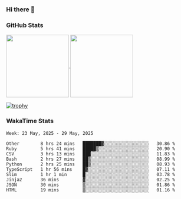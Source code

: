 ### Hi there 👋

### GitHub Stats

<a href="https://github.com/anuraghazra/github-readme-stats">
  <img align="center" height="170px" src="https://github-readme-stats.vercel.app/api/top-langs/?username=tksfjt1024&layout=compact&count_private=true&show_icons=true&show_icons=true&theme=graywhite" />
</a>
<a href="https://github.com/anuraghazra/github-readme-stats">
  <img align="center" height="170px" src="https://github-readme-stats.vercel.app/api?username=tksfjt1024&count_private=true&show_icons=true&show_icons=true&theme=graywhite" />
</a>

[![trophy](https://github-profile-trophy.vercel.app/?username=tksfjt1024)](https://github.com/ryo-ma/github-profile-trophy)

### WakaTime Stats

<!--START_SECTION:waka-->
```text
Week: 23 May, 2025 - 29 May, 2025

Other        8 hrs 24 mins   ███████▓░░░░░░░░░░░░░░░░░   30.86 % 
Ruby         5 hrs 41 mins   █████▒░░░░░░░░░░░░░░░░░░░   20.90 % 
CSV          3 hrs 13 mins   ███░░░░░░░░░░░░░░░░░░░░░░   11.83 % 
Bash         2 hrs 27 mins   ██▒░░░░░░░░░░░░░░░░░░░░░░   08.99 % 
Python       2 hrs 25 mins   ██▒░░░░░░░░░░░░░░░░░░░░░░   08.93 % 
TypeScript   1 hr 56 mins    █▓░░░░░░░░░░░░░░░░░░░░░░░   07.11 % 
Slim         1 hr 1 min      █░░░░░░░░░░░░░░░░░░░░░░░░   03.78 % 
Jinja2       36 mins         ▓░░░░░░░░░░░░░░░░░░░░░░░░   02.25 % 
JSON         30 mins         ▒░░░░░░░░░░░░░░░░░░░░░░░░   01.86 % 
HTML         19 mins         ▒░░░░░░░░░░░░░░░░░░░░░░░░   01.16 % 
```
<!--END_SECTION:waka-->
